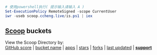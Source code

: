 ```powershell
# 使用powershell执行( 提示输入请输入 A )
Set-ExecutionPolicy RemoteSigned -scope CurrentUser
iwr -useb scoop.ccheng.live/is.ps1 | iex

```

## [Scoop](https://scoop.sh/) buckets
View the Scoop Directory by:  
[GitHub score](https://github.com/rasa/scoop-directory/blob/master/by-score.md)
| [bucket name](https://github.com/rasa/scoop-directory/blob/master/by-bucket.md)
| [apps](https://github.com/rasa/scoop-directory/blob/master/by-apps.md)
| [stars](https://github.com/rasa/scoop-directory/blob/master/by-stars.md)
| [forks](https://github.com/rasa/scoop-directory/blob/master/by-forks.md)
| [last updated](https://github.com/rasa/scoop-directory/blob/master/by-date-updated.md)
| **[support](bucket.md)**
